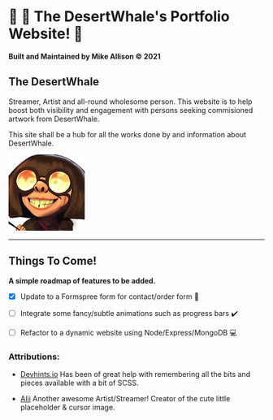 # :whale: :palm_tree: The DesertWhale's Portfolio Website! :partying_face:

**Built and Maintained by Mike Allison &copy; 2021**

## The DesertWhale
Streamer, Artist and all-round wholesome person. This website is to help boost both visibility and engagement with persons seeking commisioned artwork from DesertWhale.

This site shall be a hub for all the works done by and information about DesertWhale.

![Desert's Midna Emote](assets\images\ednamode.png)

----

## Things To Come!

**A simple roadmap of features to be added.**
- [x] Update to a Formspree form for contact/order form :pencil:
- [ ] Integrate some fancy/subtle animations such as progress bars :heavy_check_mark:
- [ ] Refactor to a dynamic website using Node/Express/MongoDB :computer:


### Attributions: 

- [Devhints.io](https://devhints.io/sass) Has been of great help with remembering all the bits and pieces available with a bit of SCSS.

- [Alii](https://rawooo.carrd.co/) Another awesome Artist/Streamer! Creator of the cute little placeholder & cursor image.